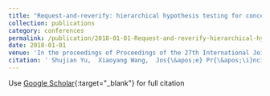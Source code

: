 ```yaml
---
title: "Request-and-reverify: hierarchical hypothesis testing for concept drift detection with expensive labels"
collection: publications
category: conferences
permalink: /publication/2018-01-01-Request-and-reverify-hierarchical-hypothesis-testing-for-concept-drift-detection-with-expensive-labels
date: 2018-01-01
venue: 'In the proceedings of Proceedings of the 27th International Joint Conference on Artificial Intelligence (IJCAI)'
citation: ' Shujian Yu,  Xiaoyang Wang,  Jos{\&apos;e} Pr{\&apos;\i}ncipe, &quot;Request-and-reverify: hierarchical hypothesis testing for concept drift detection with expensive labels.&quot; In the proceedings of Proceedings of the 27th International Joint Conference on Artificial Intelligence (IJCAI), 2018.'
---
```

Use [Google Scholar](https://scholar.google.com/scholar?q=Request+and+reverify:+hierarchical+hypothesis+testing+for+concept+drift+detection+with+expensive+labels){:target="_blank"} for full citation